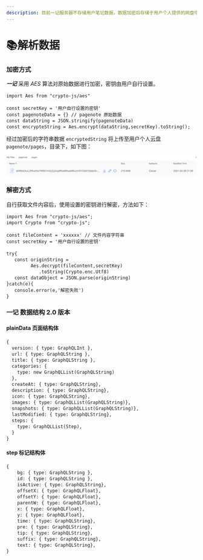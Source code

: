 ```yaml
---
description: 目前一记服务器不存储用户笔记数据，数据加密后存储于用户个人提供的网盘中。对于开发者，可以自行解析数据用于其他用途。
---
```


# 📚解析数据

### 加密方式

_**一记**_ 采用 _AES_  算法对原始数据进行加密，密钥由用户自行设置。

```text
import Aes from "crypto-js/aes"

const secretKey = '用户自行设置的密钥'
const pagenoteData = {} // pagenote 原始数据
const dataString = JSON.stringify(pagenoteData)
const encrypteString = Aes.encrypt(dataString,secretKey).toString();
```

经过加密后的字符串数据 `encryptedString` 将上传至用户个人云盘 `pagenote/pages`，目录下，如下图：

![](../.gitbook/assets/image%20%281%29%20%281%29.png)

### 解密方式

自行获取文件内容后，使用设置的密钥进行解密，方法如下：

```text
import Aes from "crypto-js/aes";
import Crypto from "crypto-js";

const fileContent = 'xxxxxx' // 文件内容字符串
const secretKey = '用户自行设置的密钥'

try{
   const originString = 
         Aes.decrypt(fileContent,secretKey)
            .toString(Crypto.enc.Utf8)
   const dataObject = JSON.parse(originString)
}catch(e){
   console.error(e,'解密失败')
}

```

### 一记 数据结构 2.0 版本

#### plainData 页面结构体

```text
{
  version: { type: GraphQLInt },
  url: { type: GraphQLString },
  title: { type: GraphQLString },
  categories: {
    type: new GraphQLList(GraphQLString)
  },
  createAt: { type: GraphQLString},
  description: { type: GraphQLString},
  icon: { type: GraphQLString},
  images: { type: GraphQLList(GraphQLString)},
  snapshots: { type: GraphQLList(GraphQLString)},
  lastModified: { type: GraphQLString},
  steps: {
    type: GraphQLList(Step),
  }
}
```

#### step 标记结构体

```text
{
    bg: { type: GraphQLString },
    id: { type: GraphQLString },
    isActive: { type: GraphQLString},
    offsetX: { type: GraphQLFloat},
    offsetY: { type: GraphQLFloat},
    parentW: { type: GraphQLFloat},
    x: { type: GraphQLFloat},
    y: { type: GraphQLFloat},
    time: { type: GraphQLString},
    pre: { type: GraphQLString},
    tip: { type: GraphQLString},
    suffix: { type: GraphQLString},
    text: { type: GraphQLString},
}
```

